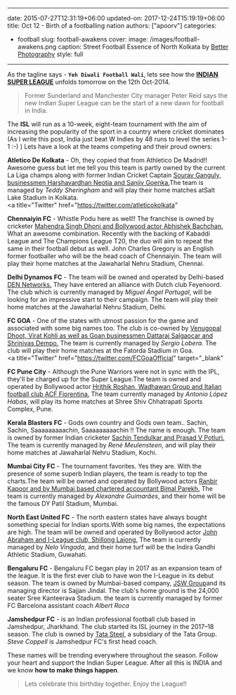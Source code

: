 
---
date: 2015-07-27T12:31:19+06:00
updated-on: 2017-12-24T15:19:19+06:00
title: Oct 12 - Birth of a footballing nation
authors: ["apoorv"]
categories:
  - football
slug: football-awakens
cover:
  image: /images/football-awakens.png
  caption: Street Football Essence of North Kolkata by [Better Photography](http://betterphotography.in/)
  style: full
---

As the tagline  says - **`Yeh Diwali Football Wali`**, lets see how the <a title="INDIAN SUPER LEAGUE" href="http://www.indiansuperleague.com/" target="_blank">**INDIAN SUPER LEAGUE**</a> unfolds tomorrow on the 12th Oct-2014.

>Former Sunderland and Manchester City manager Peter Reid says the new Indian Super League can be the start of a new dawn for football in India.

The **ISL** will run as a 10-week, eight-team tournament with the aim of increasing the popularity of the sport in a country where cricket dominates (As I write this post, India just beat W Indies by 48 runs to level the series 1-1 :-) ) Lets have a look at the teams competing and their proud owners:

**Atletico De Kolkata** - Oh, they copied that from Athletico De Madrid!! Awesome guess but let me tell you this team is partly owned by the current La Liga champs along with former Indian Cricket Captain <ins>Sourav Ganguly, businessmen Harshavardhan Neotia and Sanjiv Goenka.</ins>The team is managed by *Teddy Sheringham* and will play their home matches atSalt Lake Stadium in Kolkata.
<br />
<a title="Facebook" href="https://www.facebook.com/atleticodekolkata" target="_blank"><i class="fa fa-facebook-official" aria-hidden="true"></i></a> <a title="Twitter" href="https://twitter.com/atleticokolkata" <i class="fa fa-twitter" aria-hidden="true"></i></a>

**Chennaiyin FC** - Whistle Podu here as well!! The franchise is owned by cricketer <ins>Mahendra Singh Dhoni and Bollywood actor Abhishek Bachchan.</ins> What an awesome combination. Recently with the backing of Kabaddi League and The Champions League T20, the duo will aim to repeat the same in their football debut as well. John Charles Gregory is an English former footballer who will be the head coach of Chennaiyin. The team will play their home matches at the Jawaharlal Nehru Stadium, Chennai.
<br/>
<a title="Facebook" href="https://www.facebook.com/ChennaiyinFC" target="_blank"><i class="fa fa-facebook-official" aria-hidden="true"></i></a></a> <a title="Twitter" href="https://twitter.com/ChennaiyinFC" target="_blank"><i class="fa fa-twitter" aria-hidden="true"></i></a></a>

**Delhi Dynamos FC** - The team will be owned and operated by Delhi-based <ins>DEN Networks.</ins> They have entered an alliance with Dutch club Feyenoord. The club which is currently managed by *Miguel Ángel Portugal*, will be looking for an impressive start to their campaign. The team will play their home matches at the Jawaharlal Nehru Stadium, Delhi.
<br/>
<a title="Facebook" href="https://www.facebook.com/DelhiDynamosFC" target="_blank"><i class="fa fa-facebook-official" aria-hidden="true"></i></a> <a title="Twitter" href="https://twitter.com/DelhiDynamos" target="_blank"><i class="fa fa-twitter" aria-hidden="true"></i></a>

**FC GOA** - One of the states with utmost passion for the game and associated with some big names too. The club is co-owned by <ins>Venugopal Dhoot, Virat Kohli as well as Goan businessmen Dattaraj Salgaocar and Shrinivas Dempo.</ins> The team is currently managed by *Sergio Lobera*. The club will play their home matches at the Fatorda Stadium in Goa.
<br/>
<a title="Facebook" href="https://www.facebook.com/FCGoaOfficial" target="_blank"><i class="fa fa-facebook-official" aria-hidden="true"></i></a> <a title="Twitter" href="https://twitter.com/FCGoaOfficial" target="_blank"<i class="fa fa-twitter" aria-hidden="true"></i></a>

**FC Pune City** - Although the Pune Warriors were not in sync with the IPL, they'll be charged up for the Super League.The team is owned and operated by Bollywood actor <ins>Hrithik Roshan, Wadhawan Group and Italian football club ACF Fiorentina.</ins> The team currently managed by *Antonio López Habas*,  will play its home matches at Shree Shiv Chhatrapati Sports Complex, Pune.
<br/>
<a title="Facebook" href="https://www.facebook.com/FCPuneCity" target="_blank"><i class="fa fa-facebook-official" aria-hidden="true"></i></a> <a title="Twitter" href="https://twitter.com/FCPuneCity" target="_blank"><i class="fa fa-twitter" aria-hidden="true"></i></a>

**Kerala Blasters FC** - Gods own country and Gods own team.. Sachin, Sachin, Saaaaaaaaachin, Saaaaaaaaachin !! The name is enough. The team is owned by former Indian cricketer <ins>Sachin Tendulkar and Prasad V Potluri.</ins> The team is currently managed by *René Meulensteen*, and will play their home matches at Jawaharlal Nehru Stadium, Kochi.
<br/>
<a title="Facebook" href="https://www.facebook.com/keralablasters" target="_blank"><i class="fa fa-facebook-official" aria-hidden="true"></i></a> <a title="Twitter" href="https://twitter.com/KBFCOfficial" target="_blank"><i class="fa fa-twitter" aria-hidden="true"></i></a>

**Mumbai City FC** - The tournament favorites. Yes they are. With the presence of some superb Indian players, the team is ready to top the charts.The team will be owned and operated by Bollywood actors <ins>Ranbir Kapoor and by Mumbai based chartered accountant Bimal Parekh.</ins> The team is currently managed by *Alexandre Guimarães*, and their home will be the famous DY Patil Stadium, Mumbai.
<br/>
<a title="Facebook" href="https://www.facebook.com/MumbaiCityFC" target="_blank"><i class="fa fa-facebook-official" aria-hidden="true"></i></a> <a title="Twitter" href="https://twitter.com/MumbaiCityFC" target="_blank"><i class="fa fa-twitter" aria-hidden="true"></i></a>

**North East United FC** - The north eastern states have always bought something special for Indian sports.With some big names, the expectations are high. The team will be owned and operated by Bollywood actor <ins>John Abraham and I-League club, Shillong Lajong.</ins> The team is currently managed by *Nelo Vingada*, and their home turf will be the Indira Gandhi Athletic Stadium, Guwahati.
<br/>
<a title="Facebook" href="https://www.facebook.com/northeastunitedfc" target="_blank"><i class="fa fa-facebook-official" aria-hidden="true"></i></a> <a title="Twitter" href="https://twitter.com/NorthEastUtd" target="_blank"><i class="fa fa-twitter" aria-hidden="true"></i></a>

**Bengaluru FC** - Bengaluru FC began play in 2017 as an expansion team of the league. It is the first ever club to have won the I-League in its debut season. The team is owned by Mumbai-based company, <ins>JSW Group</ins>and its managing director is Sajjan Jindal. The club's home ground is the 24,000 seater Sree Kanteerava Stadium. the team is currently managed by former FC Barcelona assistant coach *Albert Roca*
<br/>
<a title="Facebook" href="https://www.facebook.com/bengalurufootballclub/" target="_blank"><i class="fa fa-facebook-official" aria-hidden="true"></i></a> <a title="Twitter" href="https://twitter.com/bengalurufc" target="_blank"><i class="fa fa-twitter" aria-hidden="true"></i></a>


**Jamshedpur FC** - is an Indian professional football club based in Jamshedpur, Jharkhand. The club started its ISL journey in the 2017–18 season. The club is owned by <ins>Tata Steel</ins>, a subsidiary of the Tata Group. *Steve Coppell* is Jamshedpur FC's first head coach.
<br/>
<a title="Facebook" href="https://www.facebook.com/JamshedpurFC/" target="_blank"><i class="fa fa-facebook-official" aria-hidden="true"></i></a> <a title="Twitter" href="https://twitter.com/jamshedpurfc" target="_blank"><i class="fa fa-twitter" aria-hidden="true"></i></a>

These names will be trending everywhere throughout the season. Follow your heart and support the Indian Super League. After all this is INDIA and we know **how to make things happen**.

>Lets celebrate this birthday together. Enjoy the League!!

